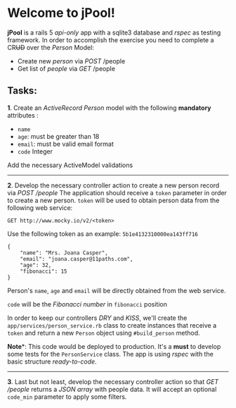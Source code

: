 # Welcome to jPool!

__jPool__ is a rails 5 _api-only_ app with a sqlite3 database and _rspec_ as testing framework.
In order to accomplish the exercise you need to complete a CR~~UD~~ over the _Person_ Model:

 - Create new _person_ via _POST_ /people
 - Get list of _people_ via _GET_ /people
 
## Tasks:
__1__. Create an _ActiveRecord_ _Person_ model with the following __mandatory__ attributes :
 - `name`
 - `age`: must be greater than 18
 -  `email`: must be valid email format
 - `code` Integer

Add the necessary ActiveModel validations

---------------

__2__.  Develop the necessary controller action to create a new person record via _POST /people_
The application should receive a `token` parameter in order to create a new person.
`token` will be used to obtain person data from the following web service:

`GET http://www.mocky.io/v2/<token>`

Use the following token as an example: `5b1e4132310000ea143ff716`

```
{
    "name": "Mrs. Joana Casper",
    "email": "joana.casper@11paths.com",
    "age": 32,
    "fibonacci": 15
}
```

Person's `name`, `age` and `email` will be directly obtained from the web service.

`code` will be the _Fibonacci number_ in `fibonacci` position

In order to keep our controllers _DRY_ and _KISS_, we'll create the `app/services/person_service.rb` class to create instances that receive a `token` and return a new `Person` object using `#build_person` method.

__Note__*: This code would be deployed to production. It's a __must__ to develop some tests for the `PersonService` class. The app is using _rspec_ with the basic structure _ready-to-code_.

---------------

__3__. Last but not least, develop the necessary controller action so that _GET /people_ returns a _JSON array_ with people data. It will accept an optional `code_min`  parameter to apply some filters.
